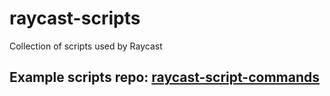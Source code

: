 # raycast-scripts
Collection of scripts used by Raycast

## Example scripts repo: [raycast-script-commands](https://github.com/raycast/script-commands/tree/master/commands/system)
